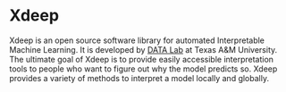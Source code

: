 # Xdeep

Xdeep is an open source software library for automated Interpretable Machine Learning. It is developed by [DATA Lab](http://faculty.cs.tamu.edu/xiahu/index.html) at Texas A&M University. The ultimate goal of Xdeep is to provide easily accessible interpretation tools to people who want to figure out why the model predicts so. Xdeep provides a variety of methods to interpret a model locally and globally.